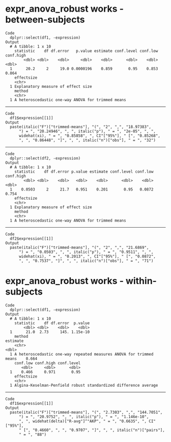 # expr_anova_robust works - between-subjects

    Code
      dplyr::select(df1, -expression)
    Output
      # A tibble: 1 x 10
        statistic    df df.error   p.value estimate conf.level conf.low conf.high
            <dbl> <dbl>    <dbl>     <dbl>    <dbl>      <dbl>    <dbl>     <dbl>
      1      20.2     2     19.0 0.0000196    0.859       0.95    0.853     0.864
        effectsize                        
        <chr>                             
      1 Explanatory measure of effect size
        method                                           
        <chr>                                            
      1 A heteroscedastic one-way ANOVA for trimmed means

---

    Code
      df1$expression[[1]]
    Output
      paste(italic("F")["trimmed-means"], "(", "2", ",", "18.97383", 
          ") = ", "20.24946", ", ", italic("p"), " = ", "2e-05", ", ", 
          widehat(xi), " = ", "0.85858", ", CI"["95%"], " [", "0.85268", 
          ", ", "0.86448", "]", ", ", italic("n")["obs"], " = ", "32")

---

    Code
      dplyr::select(df2, -expression)
    Output
      # A tibble: 1 x 10
        statistic    df df.error p.value estimate conf.level conf.low conf.high
            <dbl> <dbl>    <dbl>   <dbl>    <dbl>      <dbl>    <dbl>     <dbl>
      1    0.0503     2     21.7   0.951    0.201       0.95   0.0872     0.754
        effectsize                        
        <chr>                             
      1 Explanatory measure of effect size
        method                                           
        <chr>                                            
      1 A heteroscedastic one-way ANOVA for trimmed means

---

    Code
      df2$expression[[1]]
    Output
      paste(italic("F")["trimmed-means"], "(", "2", ",", "21.6869", 
          ") = ", "0.0503", ", ", italic("p"), " = ", "0.9511", ", ", 
          widehat(xi), " = ", "0.2013", ", CI"["95%"], " [", "0.0872", 
          ", ", "0.7537", "]", ", ", italic("n")["obs"], " = ", "71")

# expr_anova_robust works - within-subjects

    Code
      dplyr::select(df1, -expression)
    Output
      # A tibble: 1 x 10
        statistic    df df.error  p.value
            <dbl> <dbl>    <dbl>    <dbl>
      1      21.0  2.73     145. 1.15e-10
        method                                                              estimate
        <chr>                                                                  <dbl>
      1 A heteroscedastic one-way repeated measures ANOVA for trimmed means    0.664
        conf.low conf.high conf.level
           <dbl>     <dbl>      <dbl>
      1    0.466     0.971       0.95
        effectsize                                                     
        <chr>                                                          
      1 Algina-Keselman-Penfield robust standardized difference average

---

    Code
      df1$expression[[1]]
    Output
      paste(italic("F")["trimmed-means"], "(", "2.7303", ",", "144.7051", 
          ") = ", "20.9752", ", ", italic("p"), " = ", "1.146e-10", 
          ", ", widehat(delta)["R-avg"]^"AKP", " = ", "0.6635", ", CI"["95%"], 
          " [", "0.4660", ", ", "0.9707", "]", ", ", italic("n")["pairs"], 
          " = ", "88")

